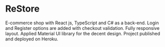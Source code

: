 # ReStore

E-commerce shop with React js, TypeScript and C# as a back-end.
Login and Register options are added with checkout validation.
Fully responsive layout.
Applied Material UI library for the decent design.
Project published and deployed on Heroku.
